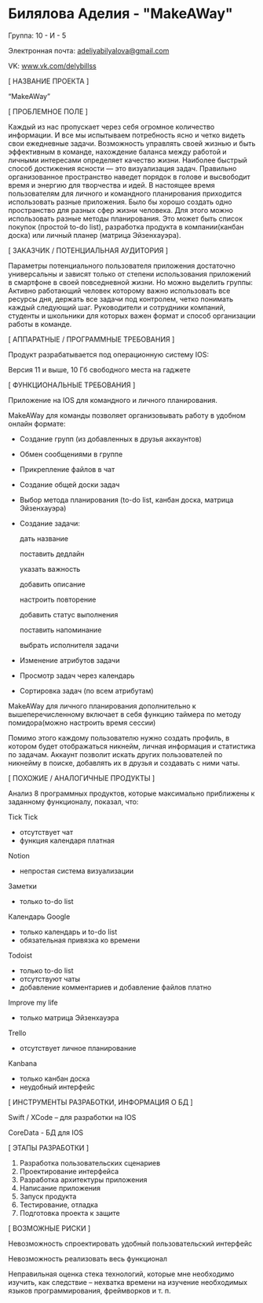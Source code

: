 # Билялова Аделия - "MakeAWay"

Группа: 10 - И - 5

Электронная почта: adeliyabilyalova@gmail.com

VK: www.vk.com/delybillss

[ НАЗВАНИЕ ПРОЕКТА ]

“MakeAWay”

[ ПРОБЛЕМНОЕ ПОЛЕ ]

Каждый из нас пропускает через себя огромное количество информации. И все мы испытываем потребность ясно и четко видеть свои ежедневные задачи. Возможность управлять своей жизнью и быть эффективным в команде, нахождение баланса между работой и личными интересами определяет качество жизни. Наиболее быстрый способ достижения ясности — это визуализация задач. Правильно организованное пространство наведет порядок в голове и высвободит время и энергию для творчества и идей. В настоящее время пользователям для личного и командного  планирования приходится использовать разные приложения. Было бы хорошо создать одно пространство для разных сфер жизни человека. Для этого можно использовать разные методы планирования. Это может быть список покупок (простой to-do list), разработка продукта в компании(канбан доска) или личный планер (матрица Эйзенхауэра).


[ ЗАКАЗЧИК / ПОТЕНЦИАЛЬНАЯ АУДИТОРИЯ ]

Параметры потенциального пользователя приложения достаточно универсальны и зависят только от степени использования приложений в смартфоне в своей повседневной жизни.
Но можно выделить группы:
Активно работающий человек которому важно использовать все ресурсы дня, держать все задачи под контролем, четко понимать каждый следующий шаг.
Руководители и сотрудники компаний, студенты и школьники для которых важен формат и способ организации работы в команде.

[ АППАРАТНЫЕ / ПРОГРАММНЫЕ ТРЕБОВАНИЯ ]

Продукт разрабатывается под операционную систему IOS:

Версия 11 и выше, 10 Гб свободного места на гаджете

[ ФУНКЦИОНАЛЬНЫЕ ТРЕБОВАНИЯ ]

Приложение на IOS для командного и личного планирования. 

MakeAWay для команды позволяет организовывать работу в удобном онлайн формате:

- Создание групп (из добавленных в друзья аккаунтов)
- Обмен сообщениями в группе
- Прикрепление файлов в чат
- Создание общей доски задач
- Выбор метода планирования (to-do list, канбан доска, матрица Эйзенхауэра)
- Создание задачи:
  
  дать название
  
  поставить дедлайн
  
  указать важность 
  
  добавить описание
  
  настроить повторение 
  
  добавить статус выполнения 
  
  поставить напоминание 
  
  выбрать исполнителя задачи
  
- Изменение атрибутов задачи
- Просмотр задач через календарь
- Сортировка задач (по всем атрибутам)

MakeAWay для личного планирования дополнительно к вышеперечисленному включает в себя функцию таймера по методу помидора(можно настроить время сессии)

Помимо этого каждому пользователю нужно создать профиль, в котором будет отображаться никнейм, личная информация и статистика по задачам. Аккаунт позволит искать других пользователей по никнейму в поиске, добавлять их в друзья и создавать с ними чаты.

[ ПОХОЖИЕ / АНАЛОГИЧНЫЕ ПРОДУКТЫ ]

Анализ 8 программных продуктов, которые максимально приближены к заданному функционалу, показал, что:

Tick Tick
- отсутствует чат
- функция календаря платная

Notion
- непростая система визуализации

Заметки
- только to-do list

Календарь Google
- только календарь и to-do list
- обязательная привязка ко времени

Todoist
- только to-do list
- отсутствуют чаты
- добавление комментариев и добавление файлов платно

Improve my life
- только матрица Эйзенхауэра

Trello
- отсутствует личное планирование

Kanbana
- только канбан доска 
- неудобный интерфейс

[ ИНСТРУМЕНТЫ РАЗРАБОТКИ, ИНФОРМАЦИЯ О БД ]

Swift / XCode – для разработки на IOS

CoreData - БД для IOS

[ ЭТАПЫ РАЗРАБОТКИ ]

1) Разработка пользовательских сценариев
2) Проектирование интерфейса
3) Разработка архитектуры приложения
4) Написание приложения
5) Запуск продукта
6) Тестирование, отладка
7) Подготовка проекта к защите

[ ВОЗМОЖНЫЕ РИСКИ ]

Невозможность спроектировать удобный пользовательский интерфейс

Невозможность реализовать весь функционал

Неправильная оценка стека технологий, которые мне необходимо изучить, как следствие – нехватка времени на изучение необходимых языков программирования, фреймворков и т. п.

